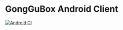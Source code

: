 # GongGuBox Android Client

[![Android CI](https://github.com/Project-GongGuBox/GongGuBox-Android/actions/workflows/android.yml/badge.svg)](https://github.com/Project-GongGuBox/GongGuBox-Android/actions/workflows/android.yml)
